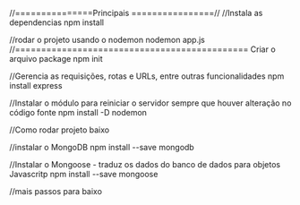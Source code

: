 //===============Principais ================//
//Instala as dependencias
npm install

//rodar o projeto usando o nodemon
nodemon app.js
//=============================================
Criar o arquivo package
npm init

//Gerencia as requisições, rotas e URLs, entre outras funcionalidades
npm install express

//Instalar o módulo para reiniciar o servidor sempre que houver alteração no código fonte
npm install -D nodemon

//Como rodar projeto baixo

//instalar o MongoDB
npm install --save mongodb

//Instalar o Mongoose - traduz os dados do banco de dados para objetos Javascritp
npm install --save mongoose

//mais passos para baixo